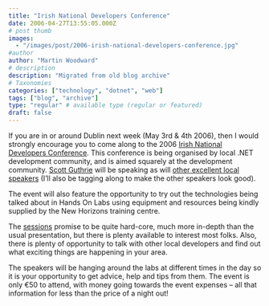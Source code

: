 ```yaml
---
title: "Irish National Developers Conference"
date: 2006-04-27T13:55:05.000Z
# post thumb
images:
  - "/images/post/2006-irish-national-developers-conference.jpg"
#author
author: "Martin Woodward"
# description
description: "Migrated from old blog archive"
# Taxonomies
categories: ["technology", "dotnet", "web"]
tags: ["blog", "archive"]
type: "regular" # available type (regular or featured)
draft: false
---
```


[](http://indc.wordpress.com/)If you are in or around Dublin next week (May 3rd & 4th 2006), then I would strongly encourage you to come along to the 2006 [Irish National Developers Conference](http://indc.wordpress.com/). This conference is being organised by local .NET development community, and is aimed squarely at the development community. [Scott Guthrie](http://weblogs.asp.net/scottgu/) will be speaking as will [other excellent local speakers](http://indc.wordpress.com/speakers/) (I’ll also be tagging along to make the other speakers look good).

The event will also feature the opportunity to try out the technologies being talked about in Hands On Labs using equipment and resources being kindly supplied by the New Horizons training centre.

The [sessions](http://indc.wordpress.com/agenda/) promise to be quite hard-core, much more in-depth than the usual presentation, but there is plenty available to interest most folks. Also, there is plenty of opportunity to talk with other local developers and find out what exciting things are happening in your area.

The speakers will be hanging around the labs at different times in the day so it is your opportunity to get advice, help and tips from them. The event is only €50 to attend, with money going towards the event expenses – all that information for less than the price of a night out!
